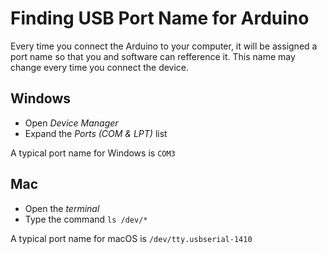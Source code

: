 # Finding USB Port Name for Arduino
Every time you connect the Arduino to your computer, it will be assigned a port name so that you and software can refference it. This name may change every time you connect the device.

## Windows
- Open _Device Manager_
- Expand the _Ports (COM & LPT)_ list

A typical port name for Windows is `COM3`

## Mac
- Open the _terminal_
- Type the command `ls /dev/*`

A typical port name for macOS is `/dev/tty.usbserial-1410`

